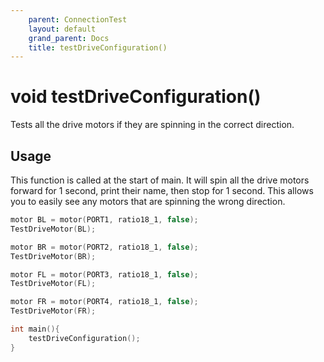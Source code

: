 ```yaml
---
    parent: ConnectionTest
    layout: default
    grand_parent: Docs
    title: testDriveConfiguration()
---
```

# void testDriveConfiguration()
Tests all the drive motors if they are spinning in the correct direction.

## Usage
This function is called at the start of main. It will spin all the drive motors forward for 1 second, print their name, then stop for 1 second. This allows you to easily see any motors that are spinning the wrong direction. 
```cpp
motor BL = motor(PORT1, ratio18_1, false);
TestDriveMotor(BL);

motor BR = motor(PORT2, ratio18_1, false);
TestDriveMotor(BR);

motor FL = motor(PORT3, ratio18_1, false);
TestDriveMotor(FL);

motor FR = motor(PORT4, ratio18_1, false);
TestDriveMotor(FR);

int main(){
    testDriveConfiguration();
}
```